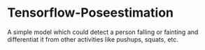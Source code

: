 # Tensorflow-Poseestimation

A simple model which could detect a person falling or fainting and differentiat it from other activities like pushups, squats, etc.
